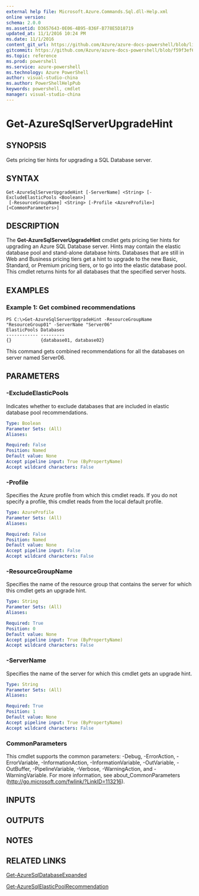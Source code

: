 ```yaml
---
external help file: Microsoft.Azure.Commands.Sql.dll-Help.xml
online version: 
schema: 2.0.0
ms.assetid: D3657643-0E06-4B95-836F-B778E5D18719
updated_at: 11/1/2016 10:24 PM
ms.date: 11/1/2016
content_git_url: https://github.com/Azure/azure-docs-powershell/blob/live/azureps-cmdlets-docs/ResourceManager/AzureRM.Sql/v0.9.8/Get-AzureSqlServerUpgradeHint.md
gitcommit: https://github.com/Azure/azure-docs-powershell/blob/f59f3ef60bc592383812213e69fd77ba950759ed/azureps-cmdlets-docs/ResourceManager/AzureRM.Sql/v0.9.8/Get-AzureSqlServerUpgradeHint.md
ms.topic: reference
ms.prod: powershell
ms.service: azure-powershell
ms.technology: Azure PowerShell
author: visual-studio-china
ms.author: PowerShellHelpPub
keywords: powershell, cmdlet
manager: visual-studio-china
---
```


# Get-AzureSqlServerUpgradeHint

## SYNOPSIS
Gets pricing tier hints for upgrading a SQL Database server.

## SYNTAX

```
Get-AzureSqlServerUpgradeHint [-ServerName] <String> [-ExcludeElasticPools <Boolean>]
 [-ResourceGroupName] <String> [-Profile <AzureProfile>] [<CommonParameters>]
```

## DESCRIPTION
The **Get-AzureSqlServerUpgradeHint** cmdlet gets pricing tier hints for upgrading an Azure SQL Database server.
Hints may contain the elastic database pool and stand-alone database hints.
Databases that are still in Web and Business pricing tiers get a hint to upgrade to the new Basic, Standard, or Premium pricing tiers, or to go into the elastic database pool.
This cmdlet returns hints for all databases that the specified server hosts.

## EXAMPLES

### Example 1: Get combined recommendations
```
PS C:\>Get-AzureSqlServerUpgradeHint -ResourceGroupName "ResourceGroup01" -ServerName "Server06"
ElasticPools Databases           
------------ ---------           
{}           {database01, database02}
```

This command gets combined recommendations for all the databases on server named Server06.

## PARAMETERS

### -ExcludeElasticPools
Indicates whether to exclude databases that are included in elastic database pool recommendations.

```yaml
Type: Boolean
Parameter Sets: (All)
Aliases: 

Required: False
Position: Named
Default value: None
Accept pipeline input: True (ByPropertyName)
Accept wildcard characters: False
```

### -Profile
Specifies the Azure profile from which this cmdlet reads.
If you do not specify a profile, this cmdlet reads from the local default profile.

```yaml
Type: AzureProfile
Parameter Sets: (All)
Aliases: 

Required: False
Position: Named
Default value: None
Accept pipeline input: False
Accept wildcard characters: False
```

### -ResourceGroupName
Specifies the name of the resource group that contains the server for which this cmdlet gets an upgrade hint.

```yaml
Type: String
Parameter Sets: (All)
Aliases: 

Required: True
Position: 0
Default value: None
Accept pipeline input: True (ByPropertyName)
Accept wildcard characters: False
```

### -ServerName
Specifies the name of the server for which this cmdlet gets an upgrade hint.

```yaml
Type: String
Parameter Sets: (All)
Aliases: 

Required: True
Position: 1
Default value: None
Accept pipeline input: True (ByPropertyName)
Accept wildcard characters: False
```

### CommonParameters
This cmdlet supports the common parameters: -Debug, -ErrorAction, -ErrorVariable, -InformationAction, -InformationVariable, -OutVariable, -OutBuffer, -PipelineVariable, -Verbose, -WarningAction, and -WarningVariable. For more information, see about_CommonParameters (http://go.microsoft.com/fwlink/?LinkID=113216).

## INPUTS

## OUTPUTS

## NOTES

## RELATED LINKS

[Get-AzureSqlDatabaseExpanded](xref:ResourceManager/AzureRM.Sql/v0.9.8/Get-AzureSqlDatabaseExpanded.md)

[Get-AzureSqlElasticPoolRecommendation](xref:ResourceManager/AzureRM.Sql/v0.9.8/Get-AzureSqlElasticPoolRecommendation.md)



